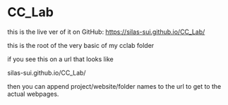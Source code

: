 # CC_Lab
 
this is the live ver of it on GitHub: https://silas-sui.github.io/CC_Lab/

this is the root of the very basic of my cclab folder

if you see this on a url that looks like

silas-sui.github.io/CC_Lab/

then you can append project/website/folder names to the url to get to the actual webpages.